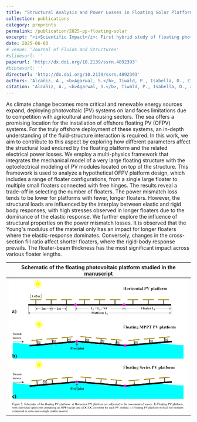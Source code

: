 ```yaml
---
title: "Structural Analysis and Power Losses in Floating Solar Platform in Offshore Environment (Under Review)"
collection: publications
category: preprints
permalink: /publication/2025-pp-floating-solar
excerpt: "<i>Scientific Impact</i>: First hybrid study of floating photovoltaic (FPV) platforms incorporating the platforms hydro-visco-elastic response and the optoelectrical consequenses. Real data on sea-state and irradiance.<br><i>My contribution</i>: Developed the underlying hydro-visco-elastic model. Simulated response of FPV platform for irregular sea-state over 1 year, with spectrum updated every hour. Analysed the influence of the number of pontoons, their mass, thickness and bending stiffness on the FPV's floating body response and loads."
date: 2025-06-03
# venue: 'Journal of Fluids and Structures'
#slidesurl: ''
paperurl: 'http://dx.doi.org/10.2139/ssrn.4892393'
#bibtexurl: ''
directurl: 'http://dx.doi.org/10.2139/ssrn.4892393'
authors: 'Alcañiz, A., <b>Agarwal, S.</b>, Tiwald, P., Isabella, O., Ziar, H., Colomés, O.'
citation: 'Alcañiz, A., <b>Agarwal, S.</b>, Tiwald, P., Isabella, O., Ziar, H., Colomés, O. Structural Analysis and Power Losses in Floating Solar Platform in Offshore Environment. Available at SSRN. (under review)'
---
```


As climate change becomes more critical and renewable energy sources expand, deploying photovoltaic (PV) systems on land faces limitations due to competition with agricultural and housing sectors. The sea offers a promising location for the installation of offshore floating PV (OFPV) systems. For the truly offshore deployment of these systems, an in-depth understanding of the fluid-structure interaction is required. In this work, we aim to contribute to this aspect by exploring how different parameters affect the structural load endured by the floating platform and the related electrical power losses. We employ a multi-physics framework that integrates the mechanical model of a very large floating structure with the optoelectrical modeling of PV modules located on top of the structure. This framework is used to analyze a hypothetical OFPV platform design, which includes a range of floater configurations, from a single large floater to multiple small floaters connected with free hinges. The results reveal a trade-off in selecting the number of floaters. The power mismatch loss tends to be lower for platforms with fewer, longer floaters. However, the structural loads are influenced by the interplay between elastic and rigid body responses, with high stresses observed in longer floaters due to the dominance of the elastic response. We further explore the influence of structural properties on the power mismatch losses. It is observed that the Young's modulus of the material only has an impact for longer floaters where the elastic-response dominates. Conversely, changes in the cross-section fill ratio affect shorter floaters, where the rigid-body response prevails. The floater-beam thickness has the most significant impact across various floater lengths.

| Schematic of the floating photovoltaic platform studied in the manuscript |
| --- |
| ![Schematic of FPV](../files/fpv_schematic.png) |